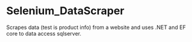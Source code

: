 # Selenium_DataScraper
 Scrapes data (test is product info) from a website and uses .NET and EF core to data access sqlserver.
